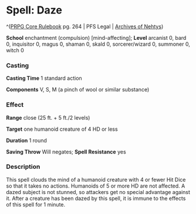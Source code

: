 # Spell: Daze

^([PRPG Core Rulebook][ss-daze] pg. 264 | PFS Legal | [Archives of Nehtys][sn-daze])

**School** enchantment (compulsion) [mind-affecting]; **Level** arcanist 0, bard 0, inquisitor 0, magus 0, shaman 0, skald 0, sorcerer/wizard 0, summoner 0, witch 0

### Casting

**Casting Time** 1 standard action  

**Components** V, S, M (a pinch of wool or similar substance)

### Effect

**Range** close (25 ft. + 5 ft./2 levels)  

**Target** one humanoid creature of 4 HD or less  

**Duration** 1 round  

**Saving Throw** Will negates; **Spell Resistance** yes

### Description

This spell clouds the mind of a humanoid creature with 4 or fewer Hit Dice so that it takes no actions. Humanoids of 5 or more HD are not affected. A dazed subject is not stunned, so attackers get no special advantage against it. After a creature has been dazed by this spell, it is immune to the effects of this spell for 1 minute.

[ss-daze]: http://paizo.com/pathfinderRPG/v57
[sn-daze]: http://www.archivesofnethys.com/SpellDisplay.aspx?ItemName=Daze